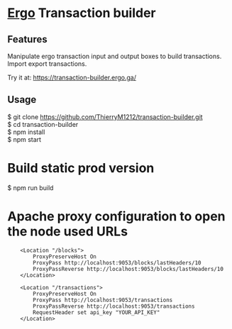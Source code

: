 # [Ergo](https://ergoplatform.org/) Transaction builder

## Features
Manipulate ergo transaction input and output boxes to build transactions.<br/>
Import export transactions.<br/>

Try it at: https://transaction-builder.ergo.ga/

## Usage
$ git clone https://github.com/ThierryM1212/transaction-builder.git<br/>
$ cd transaction-builder<br/>
$ npm install<br/>
$ npm start<br/>

# Build static prod version
$ npm run build

# Apache proxy configuration to open the node used URLs
```
    <Location "/blocks">
        ProxyPreserveHost On
        ProxyPass http://localhost:9053/blocks/lastHeaders/10
        ProxyPassReverse http://localhost:9053/blocks/lastHeaders/10
    </Location>

    <Location "/transactions">
        ProxyPreserveHost On
        ProxyPass http://localhost:9053/transactions
        ProxyPassReverse http://localhost:9053/transactions
        RequestHeader set api_key "YOUR_API_KEY"
    </Location>

```
